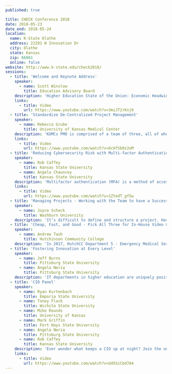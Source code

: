 ```yaml
---
published: true

title: CHECK Conference 2018
date: 2018-05-23
date_end: 2018-05-24
location:
  name: K-State Olathe
  address: 22201 W Innovation Dr
  city: Olathe
  state: Kansas
  zip: 66061
  online: false
website: http://www.k-state.edu/check2018/
sessions:
  - title: 'Welcome and Keynote Address'
    speaker:
      - name: Scott Winslow
        title: Education Advisory Board
    description: 'Higher Education State of the Union: Economic Headwinds and Campus Leaders’ Strategic Responses — The Existential Question: Can higher education continue as is? — Finding More Money: How higher education leaders are responding — IT 2020: What does this all mean for higher education IT?'
    links:
      - title: Video
        url: https://www.youtube.com/watch?v=3miJT2rKnj0
  - title: 'Standardize De-Centralized Project Management'
    speaker:
      - name: Rebecca Grube
        title: University of Kansas Medical Center
    description: 'KUMCs PMO is comprised of a team of three, all of whom are new to the PMO in 2017, and who primarily manage projects closely associated with Information Technology. Being new with new staff, I created a new PMO intranet website to communicate and advertise project management and business analysis services, including considerations pertaining to new project requests, to a wider audience at KUMC. By building relationships and providing transparency into what the PMO does, we increased our project intake by 60% in just six months. We currently manage 51 active projects in various departments, including Compliance, Facilities, Public Safety, and Research and in coordination with the University of Kansas Health System, with an average of 2.5 new project requests each week. At this rate, it is estimated that we could have up to 92 active and new projects at this time next year. With no funds to increase my staff in the near future, it is important that I find alternative means to help others innovate independently of the PMO. KUMC employs approximately 120 employees who function as Project Managers, and as such, I have created a Project Management Academy to instill project management best practices, provide guidance, share knowledge, and identify challenges and areas of need. It’s also important to help them recognize when they can be successful without the PMO and provide insight into what the PMO can do to help and when it’s beneficial, or even required, to contact us for assistance. I really focused on what I wish someone would have shared with me when I first started as a PM. Our first session happened on January 24, 2018 with 55 participants and based on the feedback I received, I consider it a success. Our next one is scheduled in April 2018.'
    links:
      - title: Video
        url: https://www.youtube.com/watch?v=6cHfSb8z2oM
  - title: 'Reducing Cybersecurity Risk with Multi-factor Authentication (MFA): Pilot Testing Duo at K-State'
    speaker:
      - name: Rob Caffey
        title: Kansas State University
      - name: Angela Chauncey
        title: Kansas State University
    description: 'Multifactor authentication (MFA) is a method of access control where an account holder must provide more than one piece of authentication  (e.g., withdrawing cash from an ATM requires an account card and a PIN). MFA increases security, reducing the ability of hackers and identity thieves to access data and computer systems. MFA also meets federal and state security requirements as well as operating standards for processes such as the Payment Card Industry(PCI). This presentation focuses on the approach and experiences for the expanded pilot of Duo, a multifactor authentication platform. Learn how we rolled out the solution over a period-of-time, measured progress and communicated with stakeholders. An overview of the project timeline and a look at successes and challenges will be shared.'
    links:
      - title: Video
        url: https://www.youtube.com/watch?v=1ZYedT_gfSw
  - title: 'Managing Projects - Working with the Team to have a Successful Project'
    speaker:
      - name: Joyce Scheck
        title: Washburn University
    description: 'It’s difficult to define and structure a project. Have you been asked to manage a project and wonder how to get a team to function/work together to accomplish the end result? Come learn tips and tricks to manage projects. It’s not all about you and your process as a Project Manager. It is all about you working with the team to devise a structure that works for your team.  We will walk through a technical project like a Red hat 7 operating system upgrade and what was involved to define project scope, task assignments, when to pull in subject-matter experts, deadlines, resources, testing and plan for the production hardware cut-over.'
  - title: 'Cheap, Fast, and Good - Pick All Three for In-House Video Content'
    speaker:
      - name: Andrew Tash
        title: Hutchinson Community College
    description: 'In 2017, HutchCC Department 5 - Emergency Medical Services instructor Jon Friesen created and implemented Light Board technology for his Canvas courses. Springboarding from this initiative, ITS and Online Education started exploring Light Board creation for use with other departments. The Digital Media Team has worked on building a Light Board from scratch documenting concerns for budget limitations, appropriate building materials, production (pre-production-post), and developing workflow for turn-key use and distributing recorded lectures for online or hybrid delivery. Learn how the lessons Hutchinson Community College uncovered can assist you in creating your own Light Board technology.'
  - title: 'Fostering Innovation at Every Level'
    speaker:
      - name: Jeff Burns
        title: Pittsburg State University
      - name: Angela Neria
        title: Pittsburg State University
    description: 'IT departments in higher education are uniquely positioned to be leaders in innovation within the field of information technology. So why do so many university IT departments get stuck in the past? Learn how one university fosters an innovative culture at every level of the IT organization. Outside threats continue to impact higher education as we know it. There are daily news articles questioning the value of higher education, condemning collegial traditions, and more. Fiscal concerns at the state and federal levels have left higher education scrambling to support legacy systems as well as attract and retain experienced and motivated IT professionals. To stay relevant in the ever-changing world that we live in, higher education must innovate.  Where better for that innovation cycle to begin than in higher education IT departments? Learn how Pittsburg State University in Pittsburg, KS made a simple choice to designate time and enthusiasm to the development of innovative ideas that support and extend the University’s mission to “provide transformational experiences for its students and community”. A simplistic design of a professional development program for the IT department’s Implementation and Development Team that included buy-in at every level, soon led to an "innovation shift" for the entire department broadening to other sectors of campus! Today, the University’s IT Strategic plan consists of a goal focused on innovation. These endeavors are measurable in many ways, but in others they are not. And its those immeasurable characteristics that may be the most rewarding: motivation, cultivation of ideas, learning from failure, attitude and outlook on our future, a shift in thinking and problem solving, and much more. Join us to learn how one simple idea, lots of enthusiasm, and patient guidance from leaders (both likely and unlikely) led our IT department to a culture of innovation!'
  - title: 'CIO Panel'
    speaker:
      - name: Ryan Kurtenbach
        title: Emporia State University
      - name: Toney Flack
        title: Wichita State University
      - name: Mike Rounds
        title: University of Kansas
      - name: Mark Griffin
        title: Fort Hays State University
      - name: Angela Neria
        title: Pittsburg State University
      - name: Rob Caffey
        title: Kansas State University
    description: 'Ever wonder what keeps a CIO up at night? Join the university CIOs for an interactive Q&A on this and other questions.'
    links:
      - title: Video
        url: https://www.youtube.com/watch?v=UdXSiCbd7A4
---
```

